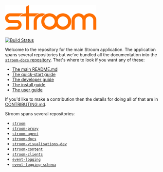 # ![Stroom](logo.png)

[![Build Status](https://travis-ci.org/gchq/stroom.svg?branch=master)](https://travis-ci.org/gchq/stroom)

Welcome to the repository for the main Stroom application. The application spans several repositories but we've bundled all the documentation into the [`stroom-docs` repository](https://github.com/gchq/stroom-docs). That's where to look if you want any of these:

- [The main README.md](https://github.com/gchq/stroom-docs/blob/master/README.md)
- [The quick-start guide](https://github.com/gchq/stroom-docs/blob/master/quick-start-guide/quick-start.md)
- [The developer guide](https://github.com/gchq/stroom-docs/tree/master/dev-guide/)
- [The install guide](https://github.com/gchq/stroom-docs/tree/master/install-guide)
- [The user guide](https://github.com/gchq/stroom-docs/tree/master/user-guide)

If you'd like to make a contribution then the details for doing all of that are in [CONTRIBUTING.md](https://github.com/gchq/stroom/blob/master/CONTRIBUTING.md).

Stroom spans several repositories:

- [`stroom`     ](https://github.com/gchq/stroom)
- [`stroom-proxy`](https://github.com/gchq/stroom-proxy)
- [`stroom-agent`](https://github.com/gchq/stroom-agent)
- [`stroom-docs`](https://github.com/gchq/stroom-docs)
- [`stroom-visualisations-dev`](https://github.com/gchq/stroom-visualisations-dev)
- [`stroom-content`           ](https://github.com/gchq/stroom-content)
- [`stroom-clients`           ](https://github.com/gchq/stroom-clients)
- [`event-logging`            ](https://github.com/gchq/event-logging)
- [`event-logging-schema`     ](https://github.com/gchq/event-logging-schema)

    
